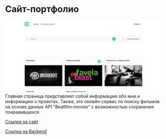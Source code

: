 # Сайт-портфолио

<img  src="https://github.com/SergeyKazarinov/movies-explorer-frontend/blob/main/src/images/portfolio.jpg" />
Главная страница представляет собой информацию обо мне и информацию о проектах.
Также, это онлайн-сервис по поиску фильмов на основе данных API "Beatfilm‑movies" с возможностью сохранения понравившихся.

[Ссылка на сайт](https://kazarinov.nomoredomains.club/)

[Ссылка на Backend](https://github.com/SergeyKazarinov/movies-explorer-api)
